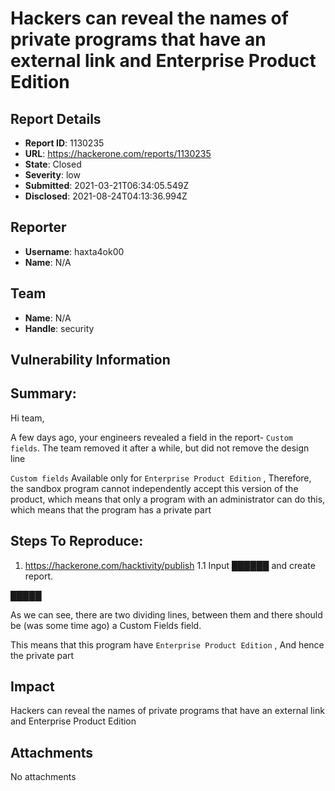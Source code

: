 # Hackers can reveal the names of private programs that have an external link and Enterprise Product Edition

## Report Details
- **Report ID**: 1130235
- **URL**: https://hackerone.com/reports/1130235
- **State**: Closed
- **Severity**: low
- **Submitted**: 2021-03-21T06:34:05.549Z
- **Disclosed**: 2021-08-24T04:13:36.994Z

## Reporter
- **Username**: haxta4ok00
- **Name**: N/A

## Team
- **Name**: N/A
- **Handle**: security

## Vulnerability Information
## Summary:

Hi team,

A few days ago, your engineers revealed a field in the report- `Custom fields`. The team removed it after a while, but did not remove the design line

`Custom fields` Available only for `Enterprise Product Edition` , Therefore, the sandbox program cannot independently accept this version of the product, which means that only a program with an administrator can do this, which means that the program has a private part 

## Steps To Reproduce:

1. https://hackerone.com/hacktivity/publish
1.1 Input ██████ and create report.

█████

As we can see, there are two dividing lines, between them and there should be (was some time ago) a Custom Fields field.

This means that this program have `Enterprise Product Edition` , And hence the private part

## Impact

Hackers can reveal the names of private programs that have an external link and Enterprise Product Edition

## Attachments
No attachments
